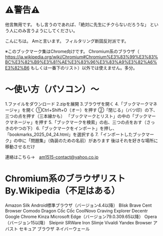 # ⚠警告⚠
他言無用です。
もし言うのであれば、「絶対に先生にチクらないだろうな」
という人にのみ言うようにしてください。

こんにちは。
Amと言います。
フィルタリング断固反対派です。

※このブックマーク集はChrome向けです。
Chromium系のブラウザ（
https://ja.wikipedia.org/wiki/Chromium#Chromium%E3%83%99%E3%83%BC%E3%82%B9%E3%81%AE%E3%83%96%E3%83%A9%E3%82%A6%E3%82%B6
もしくは一番下のリスト）以外では使えません。多分。

# ～使い方（パソコン）～
1.ファイルをダウンロード
2.zipを展開
3.ブラウザを開く
4.「ブックマークマネージャ」を開く
	①Ctrl+Shift+O（オー）を押す
	②「閉じる」（バツ印）の下、三つの点を押す（三本線かも）
	「ブックマークとリスト」の中の「ブックマークマネージャ」を押す
5.「ブックマークを検索」の右、三つの点をおす（さっきのやつの下）
6.「ブックマークをインポート」を押し、「bookmarks_2025_04_24.html」を選択する
7.「インポートしたブックマーク」の中に「問題集」（偽装のための名前）があります
後はそれを好きな場所に移動させるだけ

連絡はこちら→　am1515-contact@yahoo.co.jp


# Chromium系のブラウザリスト By.Wikipedia（不足はある）
Amazon Silk
Android標準ブラウザ（バージョン4.4以降）
Blisk
Brave
Cent Browser
Comodo Dragon
Cốc Cốc
CoolNovo
Craving Explorer
Decentr
Google Chrome
Kinza
Microsoft Edge（バージョン79.0.309.65以降）
Opera（バージョン15以降）
Sleipnir
SRWare Iron
Slimje
Vivaldi
Yandex Browser
アバスト セキュア ブラウザ
ネイバーウェール
